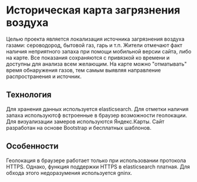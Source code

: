 # Историческая карта загрязнения воздуха
Целью проекта является локализация источника загрязнения воздуха газами: сероводород, бытовой газ, гарь и т.п.
Жители отмечают факт наличия неприятного запаха при помощи мобильной версии сайта, либо на карте.
Все показания сохраняются с привязкой ко времени и доступны для анализа всем желающим.
На карте можно "отматывать" время обнаружения газов, тем самым выявляя направление распространения и источник.

## Технология
Для хранения данных используется elasticsearch.
Для отметки наличия запаха используютсф встроенные в браузер возможности геолокации.
Для визуализации замеров используются Яндекс.Карты.
Сайт разработан на основе Bootstrap и бесплатных шаблонов.

## Особенности
Геолокация в браузере работает только при использовании протокола HTTPS. Однако, функция поддержки HTTPS в elasticsearch платная. Для обхода этого недоразумения используется gninx.
